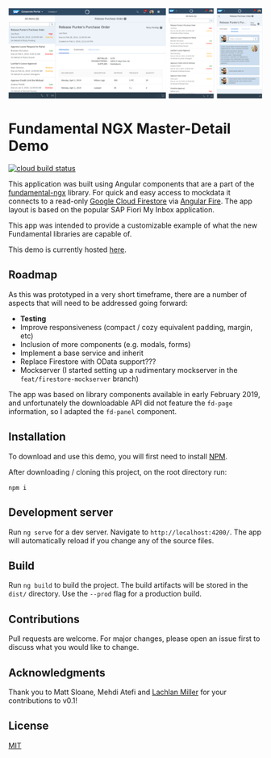 ![mob-mas](./screenshots/deskandmob.png)

# Fundamental NGX Master-Detail Demo

[![cloud build status](https://storage.googleapis.com/fiori-ngx-master-detail.appspot.com/build/github_rorybe_ngx-fiori-md-master.svg)](https://github.com/sbsends/cloud-build-badge)

This application was built using Angular components that are a part of the [fundamental-ngx](https://sap.github.io/fundamental/) library. For quick and easy access to mockdata it connects to a read-only [Google Cloud Firestore](https://firebase.google.com/) via [Angular Fire](https://github.com/angular/angularfire2). The app layout is based on the popular SAP Fiori My Inbox application.

This app was intended to provide a customizable example of what the new Fundamental libraries are capable of.

This demo is currently hosted [here](https://fiori-ngx-master-detail.firebaseapp.com).

## Roadmap

As this was prototyped in a very short timeframe, there are a number of aspects that will need to be addressed going forward:
* **Testing**
* Improve responsiveness (compact / cozy equivalent padding, margin, etc)
* Inclusion of more components (e.g. modals, forms)
* Implement a base service and inherit
* Replace Firestore with OData support???
* Mockserver (I started setting up a rudimentary mockserver in the `feat/firestore-mockserver` branch)

The app was based on library components available in early February 2019, and unfortunately the downloadable API did not feature the `fd-page` information, so I adapted the `fd-panel` component.

## Installation

To download and use this demo, you will first need to install [NPM](https://www.npmjs.com/get-npm).

After downloading / cloning this project, on the root directory run:
```
npm i
``` 

## Development server

Run `ng serve` for a dev server. Navigate to `http://localhost:4200/`. The app will automatically reload if you change any of the source files.

## Build

Run `ng build` to build the project. The build artifacts will be stored in the `dist/` directory. Use the `--prod` flag for a production build.

## Contributions

Pull requests are welcome. For major changes, please open an issue first to discuss what you would like to change.

## Acknowledgments

Thank you to Matt Sloane, Mehdi Atefi and [Lachlan Miller](https://github.com/lmiller1990) for your contributions to v0.1!

## License
[MIT](https://choosealicense.com/licenses/mit/)

<!--
    Local build/deploy: gcloud builds submit --tag gcr.io/fiori-ngx-master-detail/test .
    Server build/deploy: gcloud builds submit --config=cloudbuild.json . --project=fiori-ngx-master-detail
-->


